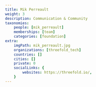 ```yaml
---
title: Mik Perreault
weight: 3
description: Communication & Community
taxonomies:
    people: [mik_perreault]
    memberships: [team]
    categories: [foundation]
extra:
    imgPath: mik_perreault.jpg
    organizations: [threefold_tech]
    countries: []
    cities: []
    private: 0
    socialLinks: {
        websites: https://threefold.io/,
    }
---
```


<!--

Mik strongly believes in the power of information. On the premise that knowledge is power, he thinks the new Internet provided by ThreeFold is a game changer. "Natura non facit saltus."

--!>